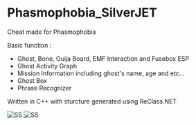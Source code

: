 # Phasmophobia_SilverJET
Cheat made for Phasmophobia

Basic function :
- Ghost, Bone, Ouija Board, EMF Interaction and Fusebox ESP
- Ghost Activity Graph
- Mission Information including ghost's name, age and etc...
- Ghost Box
- Phrase Recognizer


Written in C++ with sturcture generated using ReClass.NET

![SS](https://i.imgur.com/rpxMNsD.png)
![SS](https://i.imgur.com/1Lcfouu.png)
